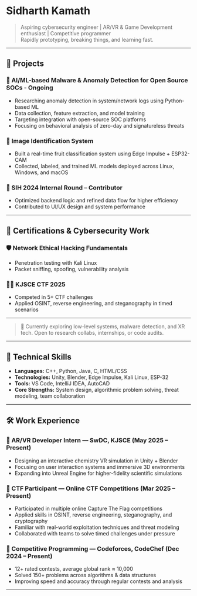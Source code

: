 # Sidharth Kamath

> Aspiring cybersecurity engineer | AR/VR & Game Development enthusiast | Competitive programmer  
> Rapidly prototyping, breaking things, and learning fast.

---

## 🔬 Projects

### 📡 AI/ML-based Malware & Anomaly Detection for Open Source SOCs - Ongoing
- Researching anomaly detection in system/network logs using Python-based ML  
- Data collection, feature extraction, and model training  
- Targeting integration with open-source SOC platforms  
- Focusing on behavioral analysis of zero-day and signatureless threats

### 🎯 Image Identification System
- Built a real-time fruit classification system using Edge Impulse + ESP32-CAM  
- Collected, labeled, and trained ML models deployed across Linux, Windows, and macOS

### 🧩 SIH 2024 Internal Round – Contributor
- Optimized backend logic and refined data flow for higher efficiency  
- Contributed to UI/UX design and system performance

---

## 📜 Certifications & Cybersecurity Work

### 🛡️ Network Ethical Hacking Fundamentals
- Penetration testing with Kali Linux  
- Packet sniffing, spoofing, vulnerability analysis

### 🕵️‍♂️ KJSCE CTF 2025
- Competed in 5+ CTF challenges  
- Applied OSINT, reverse engineering, and steganography in timed scenarios

---

> 🧭 Currently exploring low-level systems, malware detection, and XR tech. Open to research collabs, internships, or code audits.

---

## 🧠 Technical Skills

- **Languages:** C++, Python, Java, C, HTML/CSS  
- **Technologies:** Unity, Blender, Edge Impulse, Kali Linux, ESP-32  
- **Tools:** VS Code, IntelliJ IDEA, AutoCAD  
- **Core Strengths:** System design, algorithmic problem solving, threat modeling, team collaboration

---

## 🛠️ Work Experience

### 🔹 AR/VR Developer Intern — SwDC, KJSCE (May 2025 – Present)
- Designing an interactive chemistry VR simulation in Unity + Blender  
- Focusing on user interaction systems and immersive 3D environments  
- Expanding into Unreal Engine for higher-fidelity scientific simulations

### 🔹 CTF Participant — Online CTF Competitions (Mar 2025 – Present)
- Participated in multiple online Capture The Flag competitions  
- Applied skills in OSINT, reverse engineering, steganography, and cryptography  
- Familiar with real-world exploitation techniques and threat modeling  
- Collaborated with teams to solve timed challenges under pressure

### 🔹 Competitive Programming — Codeforces, CodeChef (Dec 2024 – Present)
- 12+ rated contests, average global rank ≈ 10,000  
- Solved 150+ problems across algorithms & data structures  
- Improving speed and accuracy through regular contests and analysis

---
